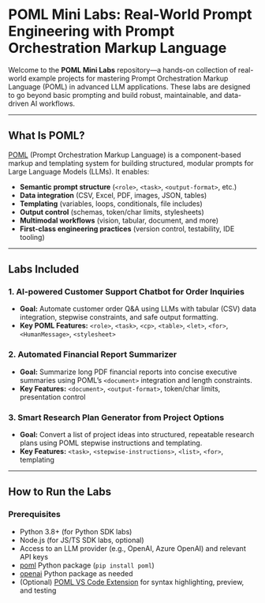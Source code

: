 # POML Mini Labs: Real-World Prompt Engineering with Prompt Orchestration Markup Language

Welcome to the **POML Mini Labs** repository—a hands-on collection of real-world example projects for mastering Prompt Orchestration Markup Language (POML) in advanced LLM applications. These labs are designed to go beyond basic prompting and build robust, maintainable, and data-driven AI workflows.

---

## What Is POML?

[POML](https://github.com/microsoft/poml) (Prompt Orchestration Markup Language) is a component-based markup and templating system for building structured, modular prompts for Large Language Models (LLMs). It enables:

- **Semantic prompt structure** (`<role>`, `<task>`, `<output-format>`, etc.)
- **Data integration** (CSV, Excel, PDF, images, JSON, tables)
- **Templating** (variables, loops, conditionals, file includes)
- **Output control** (schemas, token/char limits, stylesheets)
- **Multimodal workflows** (vision, tabular, document, and more)
- **First-class engineering practices** (version control, testability, IDE tooling)

---

## Labs Included

### 1. AI-powered Customer Support Chatbot for Order Inquiries

- **Goal:** Automate customer order Q&A using LLMs with tabular (CSV) data integration, stepwise constraints, and safe output formatting.
- **Key POML Features:** `<role>`, `<task>`, `<cp>`, `<table>`, `<let>`, `<for>`, `<HumanMessage>`, `<stylesheet>`

### 2. Automated Financial Report Summarizer

- **Goal:** Summarize long PDF financial reports into concise executive summaries using POML’s `<document>` integration and length constraints.
- **Key Features:** `<document>`, `<output-format>`, token/char limits, presentation control

### 3. Smart Research Plan Generator from Project Options

- **Goal:** Convert a list of project ideas into structured, repeatable research plans using POML stepwise instructions and templating.
- **Key Features:** `<task>`, `<stepwise-instructions>`, `<list>`, `<for>`, templating

---

## How to Run the Labs

### Prerequisites

- Python 3.8+ (for Python SDK labs)
- Node.js (for JS/TS SDK labs, optional)
- Access to an LLM provider (e.g., OpenAI, Azure OpenAI) and relevant API keys
- [poml](https://pypi.org/project/poml/) Python package (`pip install poml`)
- [openai](https://pypi.org/project/openai/) Python package as needed
- (Optional) [POML VS Code Extension](https://github.com/microsoft/poml/blob/main/docs/vscode/index.md) for syntax highlighting, preview, and testing